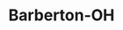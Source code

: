 ---
title: Barberton-OH
slug: barberton-oh
f_state:
- cms/state/ohio.md
f_locations:
- cms/payday-loan/cashland-9260.md
- cms/payday-loan/cashland-9331.md
- cms/payday-loan/checksmart-14759.md
- cms/payday-loan/convenient-checking-pagers-15376.md
- cms/payday-loan/harvest-money-now-19348.md
- cms/payday-loan/national-cash-advance-22578.md
- cms/payday-loan/national-cash-advance-22625.md
- cms/payday-loan/ohio-valley-check-cashing-lo-23198.md
- cms/payday-loan/quick-cash-24905.md
- cms/payday-loan/summit-check-cashing-26968.md
- cms/payday-loan/summit-check-cashing-limited-26970.md
- cms/payday-loan/sydmors-jewelry-co-27070.md
updated-on: '2024-05-30T13:41:28.615Z'
created-on: '2024-05-30T13:41:28.615Z'
published-on: '2024-05-30T13:54:32.469Z'
f_city: Barberton
layout: '[city].html'
tags: city
---